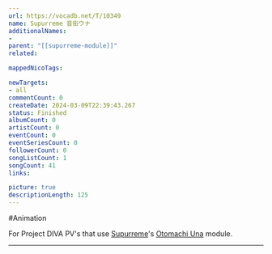```yaml
---
url: https://vocadb.net/T/10349
name: Supurreme 音街ウナ
additionalNames: 
- 
parent: "[[supurreme-module]]"
related:

mappedNicoTags:

newTargets:
- all
commentCount: 0
createDate: 2024-03-09T22:39:43.267
status: Finished
albumCount: 0
artistCount: 0
eventCount: 0
eventSeriesCount: 0
followerCount: 0
songListCount: 1
songCount: 41
links: 

picture: true
descriptionLength: 125
---
```


#Animation

For Project DIVA PV's that use [Supurreme](https://vocadb.net/Ar/85617)'s [Otomachi Una](https://vocadb.net/Ar/49701) module.

---

